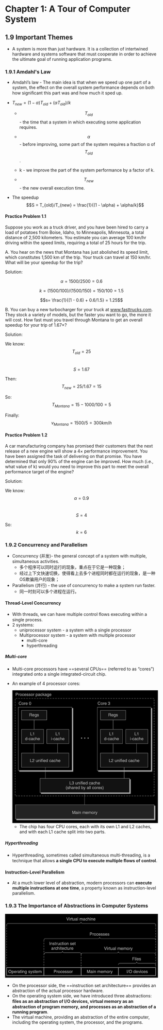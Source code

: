 # Chapter 1: A Tour of Computer System

## 1.9 Important Themes

* A system is more than just hardware. It is a collection of intertwined hardware and systems software that must cooperate in order to achieve the ultimate goal of running application programs.

### 1.9.1 Amdahl's Law

* Amdahl’s law - The main idea is that when we speed up one part of a system, the effect on the overall system performance depends on both how signiﬁcant this part was and how much it sped up.



* $T_{new} = (1-\alpha)T_{old} + (\alpha T_{old})/k$ 

  * $$T_{old}$$ - the time that a system in which executing some application requires.
  * $$\alpha$$ - before improving, some part of the system requires a fraction α of $$T_{old}$$.

  * k - we improve the part of the system performance by a factor of k.

  * $$T_{new}$$ - the new overall execution time.

* The speedup $$S = T_{old}/T_{new} = \frac{1}{(1 - \alpha) + \alpha/k}$$

#### Practice Problem 1.1

Suppose you work as a truck driver, and you have been hired to carry a load of potatoes from Boise, Idaho, to Minneapolis, Minnesota, a total distance of 2,500 kilometers. You estimate you can average 100 km/hr driving within the speed limits, requiring a total of 25 hours for the trip.

A. You hear on the news that Montana has just abolished its speed limit, which constitutes 1,500 km of the trip. Your truck can travel at 150 km/hr. What will be your speedup for the trip?

Solution:

$$\alpha = 1500/2500 = 0.6$$

$$k = (1500/100)/(1500/150) = 150/100 = 1.5$$

$$s= \frac{1}{(1 - 0.6) + 0.6/1.5} = 1.25$$

B. You can buy a new turbocharger for your truck at www.fasttrucks.com. They stock a variety of models, but the faster you want to go, the more it will cost. How fast must you travel through Montana to get an overall speedup for your trip of 1.67×?

Solution:

We know: 	$$T_{old} = 25 $$

​			$$S = 1.67$$

Then: 	$$T_{new} = 25/1.67 = 15 $$

So:		$$ T_{Montana} = 15 - 1000/100 = 5$$

Finally: 	$$v_{Montana} = 1500/5 = 300km/h$$



#### Practice Problem 1.2

A car manufacturing company has promised their customers that the next release of a new engine will show a 4× performance improvement. You have been assigned the task of delivering on that promise. You have determined that only 90% of the engine can be improved. How much (i.e., what value of k) would you need to improve this part to meet the overall performance target of the engine?

Solution:

We know: $$\alpha = 0.9$$

​		$$S = 4$$

So: $$k = 6$$



### 1.9.2 Concurrency and Parallelism

* Concurrency (并发)- the general concept of a system with multiple, simultaneous activities.
  * 多个程序可以同时运行的现象，重点在于它是一种现象；
  * 经过上下文快速切换，使得看上去多个进程同时都在运行的现象，是一种OS欺骗用户的现象；
* Parallelism (并行) -  the use of concurrency to make a system run faster.
  * 同一时刻可以多个进程在运行。

#### Thread-Level Concurrency

* With threads, we can have multiple control ﬂows executing within a single process.
* 2 systems:
  * uniprocessor system - a system with a single processor
  * Multiprocessor system - a system with multiple processor
    * multi-core
    * hyperthreading

##### Multi-core 

* Multi-core processors have ==several CPUs== (referred to as “cores”) integrated onto a single integrated-circuit chip.

* An example of 4 processor cores:

  <img src="./1_9.assets/Screenshot 2023-10-06 at 09.06.05.png" alt="Screenshot 2023-10-06 at 09.06.05" style="zoom: 67%;" />

  * The chip has four CPU cores, each with its own L1 and L2 caches, and with each L1 cache split into two parts.

##### Hyperthreading

* Hyperthreading, sometimes called simultaneous multi-threading, is a technique that allows **a single CPU to execute multiple ﬂows of control**.



#### Instruction-Level Parallelism

* At a much lower level of abstraction, modern processors can **execute multiple instructions at one time**, a property known as instruction-level parallelism.



### 1.9.3 The Importance of Abstractions in Computer Systems

<img src="./1_9.assets/Screenshot 2023-10-06 at 15.44.30.png" alt="Screenshot 2023-10-06 at 15.44.30" style="zoom:80%;" />

* On the processor side, the ==instruction set architecture== provides an abstraction of the actual processor hardware.
* On the operating system side, we have introduced three abstractions: **ﬁles as an abstraction of I/O devices, virtual memory as an abstraction of program memory, and processes as an abstraction of a running program**.
* The virtual machine, providing an abstraction of the entire computer, including the operating system, the processor, and the programs.





































